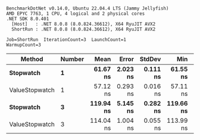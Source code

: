 ```

BenchmarkDotNet v0.14.0, Ubuntu 22.04.4 LTS (Jammy Jellyfish)
AMD EPYC 7763, 1 CPU, 4 logical and 2 physical cores
.NET SDK 8.0.401
  [Host]   : .NET 8.0.8 (8.0.824.36612), X64 RyuJIT AVX2
  ShortRun : .NET 8.0.8 (8.0.824.36612), X64 RyuJIT AVX2

Job=ShortRun  IterationCount=3  LaunchCount=1  
WarmupCount=3  

```
| Method         | Number | Mean      | Error    | StdDev   | Min       | Max       | Gen0   | Allocated |
|--------------- |------- |----------:|---------:|---------:|----------:|----------:|-------:|----------:|
| **Stopwatch**      | **1**      |  **61.67 ns** | **2.023 ns** | **0.111 ns** |  **61.55 ns** |  **61.78 ns** | **0.0005** |      **40 B** |
| ValueStopwatch | 1      |  57.12 ns | 0.293 ns | 0.016 ns |  57.11 ns |  57.14 ns |      - |         - |
| **Stopwatch**      | **3**      | **119.94 ns** | **5.145 ns** | **0.282 ns** | **119.66 ns** | **120.22 ns** | **0.0005** |      **40 B** |
| ValueStopwatch | 3      | 114.04 ns | 1.004 ns | 0.055 ns | 113.99 ns | 114.10 ns |      - |         - |
